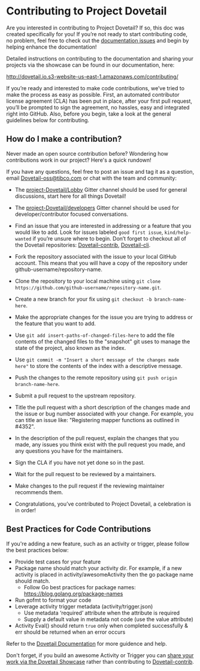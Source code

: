 # Contributing to Project Dovetail

Are you interested in contributing to Project Dovetail? If so, this doc was created specifically for you! If you’re not ready to start contributing code, no problem, feel free to check out the [documentation issues](https://github.com/TIBCOSoftware/Dovetail/labels/kind%2Fdocs) and begin by helping enhance the documentation!

Detailed instructions on contributing to the documentation and sharing your projects via the showcase can be found in our documentation, here:

http://dovetail.io.s3-website-us-east-1.amazonaws.com/contributing/

If you’re ready and interested to make code contributions, we’ve tried to make the process as easy as possible. First, an automated contributor license agreement (CLA) has been put in place, after your first pull request, you’ll be prompted to sign the agreement, no hassles, easy and integrated right into GitHub. Also, before you begin, take a look at the general guidelines below for contributing.

## How do I make a contribution?

Never made an open source contribution before? Wondering how contributions work in our project? Here's a quick rundown!

If you have any questions, feel free to post an issue and tag it as a question, email Dovetail-oss@tibco.com or chat with the team and community:

* The [project-Dovetail/Lobby](https://gitter.im/project-Dovetail/Lobby?utm_source=share-link&utm_medium=link&utm_campaign=share-link) Gitter channel should be used for general discussions, start here for all things Dovetail!
* The [project-Dovetail/developers](https://gitter.im/project-Dovetail/developers?utm_source=share-link&utm_medium=link&utm_campaign=share-link) Gitter channel should be used for developer/contributor focused conversations. 

* Find an issue that you are interested in addressing or a feature that you would like to add. Look for issues labeled `good first issue`, `kind/help-wanted` if you’re unsure where to begin. Don’t forget to checkout all of the Dovetail repositories: [Dovetail-contrib](https://github.com/TIBCOSoftware/Dovetail-contrib), [Dovetail-cli](https://github.com/TIBCOSoftware/Dovetail-cli).
* Fork the repository associated with the issue to your local GitHub account. This means that you will have a copy of the repository under github-username/repository-name.
* Clone the repository to your local machine using `git clone https://github.com/github-username/repository-name.git`.
* Create a new branch for your fix using `git checkout -b branch-name-here`.
* Make the appropriate changes for the issue you are trying to address or the feature that you want to add.
* Use `git add insert-paths-of-changed-files-here` to add the file contents of the changed files to the "snapshot" git uses to manage the state of the project, also known as the index.
* Use `git commit -m "Insert a short message of the changes made here"` to store the contents of the index with a descriptive message.
* Push the changes to the remote repository using `git push origin branch-name-here`.
* Submit a pull request to the upstream repository.
* Title the pull request with a short description of the changes made and the issue or bug number associated with your change. For example, you can title an issue like: "Registering mapper functions as outlined in #4352".
* In the description of the pull request, explain the changes that you made, any issues you think exist with the pull request you made, and any questions you have for the maintainers.
* Sign the CLA if you have not yet done so in the past.
* Wait for the pull request to be reviewed by a maintainers.
* Make changes to the pull request if the reviewing maintainer recommends them.
* Congratulations, you’ve contributed to Project Dovetail, a celebration is in order!

## Best Practices for Code Contributions

If you're adding a new feature, such as an activity or trigger, please follow the best practices below:

* Provide test cases for your feature
* Package name should match your activity dir. For example, if a new activity is placed in activity/awesomeActivity then the go package name should match.
    * Follow Go best practices for package names: https://blog.golang.org/package-names
* Run gofmt to format your code
* Leverage activity trigger metadata (activity/trigger.json)
    * Use metadata ‘required’ attribute when the attribute is required
    * Supply a default value in metadata not code (use the value attribute)
* Activity Eval() should return `true` only when completed successfully & err should be returned when an error occurs

Refer to the [Dovetail Documentation](http://dovetail.io.s3-website-us-east-1.amazonaws.com/) for more guidence and help.

Don't forget, if you build an awesome Activity or Trigger you can [share your work via the Dovetail Showcase](http://dovetail.io.s3-website-us-east-1.amazonaws.com/contributing/) rather than contributing to [Dovetail-contrib](https://github.com/TIBCOSoftware/dovetail-contrib).
